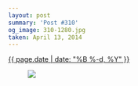 ```yaml
---
layout: post
summary: 'Post #310'
og_image: 310-1280.jpg
taken: April 13, 2014
---
```


<div class="post">
 <time>
  <a href="/310">
   {{ page.date | date: "%B %-d, %Y" }}
  </a>
 </time>
 <a href="/310">
  <figure data-taken="4/13/2014">
   <img sizes="(min-width: 700px) 50vw, calc(100vw - 2rem)" src="{{ site.assets_url }}/310-640.jpg" srcset="{{ site.assets_url }}/310-1280.jpg 1280w, {{ site.assets_url }}/310-960.jpg 960w, {{ site.assets_url }}/310-640.jpg 640w, {{ site.assets_url }}/310-320.jpg 320w"/>
  </figure>
 </a>
</div>
